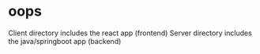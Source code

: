 # oops
Client directory includes the react app (frontend)
Server directory includes the java/springboot app (backend)
